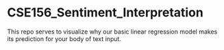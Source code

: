 # CSE156_Sentiment_Interpretation

This repo serves to visualize why our basic linear regression model makes its prediction for your body of text input.
